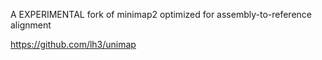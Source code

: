 A EXPERIMENTAL fork of minimap2 optimized for assembly-to-reference alignment

https://github.com/lh3/unimap
